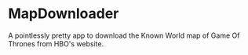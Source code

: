 # MapDownloader
A pointlessly pretty app to download the Known World map of Game Of Thrones from HBO's website.
